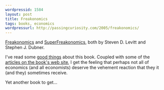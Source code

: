 ```yaml
---
wordpressid: 1584
layout: post
title: Freakonomics
tags: books, economics
wordpressurl: http://passingcuriosity.com/2005/freakonomics/
---
```


[Freakonomics][1] and [SuperFreakonomics][2], both by Steven D. Levitt and
Stephen J. Dubner.

I've read some [good things][3] about this book. Coupled with some of the
[articles on the book's web site][4], I get the feeling that perhaps not all of
economics (and all economists) deserve the vehement reaction that they it (and
they) sometimes receive.

Yet another book to get...

[1]: http://www.amazon.com/dp/0060731338/
[2]: http://www.amazon.com/dp/0060889586/
[3]: http://www.aaronsw.com/weblog/001688
[4]: http://www.freakonomics.com/articles.php
